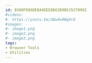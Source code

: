 ```yaml
---
id: 0308FD86DE0A4DEE8D62B9B535370992
#videos:
#- https://youtu.be/dQw4w9WgXcQ
#images:
#- image1.png
#- image2.png
#- image3.png
tags:
- Browser Tools
- Utilities
---
```

